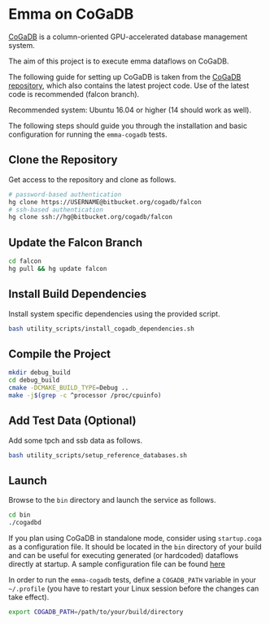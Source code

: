 # Emma on CoGaDB

[CoGaDB](http://cogadb.dfki.de/) is a column-oriented GPU-accelerated database management system.

The aim of this project is to execute emma dataflows on CoGaDB.

The following guide for setting up CoGaDB is taken from the [CoGaDB repository](https://bitbucket.org/cogadb/falcon/), which also contains the latest project code.
Use of the latest code is recommended (falcon branch).

Recommended system: Ubuntu 16.04 or higher (14 should work as well).

The following steps should guide you through the installation and basic configuration for running the `emma-cogadb` tests.

## Clone the Repository

Get access to the repository and clone as follows.

```bash
# password-based authentication
hg clone https://USERNAME@bitbucket.org/cogadb/falcon
# ssh-based authentication
hg clone ssh://hg@bitbucket.org/cogadb/falcon
```

## Update the Falcon Branch

```bash
cd falcon
hg pull && hg update falcon
```

## Install Build Dependencies

Install system specific dependencies using the provided script.

```bash
bash utility_scripts/install_cogadb_dependencies.sh
```

## Compile the Project

```bash
mkdir debug_build
cd debug_build
cmake -DCMAKE_BUILD_TYPE=Debug ..
make -j$(grep -c ^processor /proc/cpuinfo)
```

## Add Test Data (Optional)

Add some tpch and ssb data as follows.

```bash
bash utility_scripts/setup_reference_databases.sh
```

## Launch

Browse to the `bin` directory and launch the service as follows.

```bash
cd bin
./cogadbd
```

If you plan using CoGaDB in standalone mode, consider using `startup.coga` as a configuration file.
It should be located in the `bin` directory of your build and can be useful for executing generated (or hardcoded) dataflows directly at startup.
A sample configuration file can be found [here](https://github.com/harrygav/emma/blob/cogadb/emma-cogadb/src/test/resources/cogadb/tpch.coga)

In order to run the `emma-cogadb` tests, define a `COGADB_PATH` variable in your `~/.profile` (you have to restart your Linux session before the changes can take effect).

```bash
export COGADB_PATH=/path/to/your/build/directory
```
